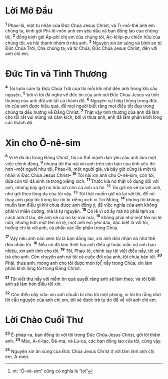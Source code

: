 # Lời Mở Ðầu

<sup><b>1</b></sup> Phao-lô, một tù nhân của Ðức Chúa Jesus Christ, và Ti-mô-thê anh em chúng ta, kính gởi Phi-lê-môn anh em yêu dấu và bạn đồng lao của chúng tôi, <sup><b>2</b></sup> đồng kính gởi Áp-phi chị em của chúng tôi, Ạc-khíp-pu chiến hữu của chúng tôi, và hội thánh nhóm ở nhà anh. <sup><b>3</b></sup> Nguyện xin ân sủng và bình an từ Ðức Chúa Trời, Cha chúng ta, và từ Chúa, Ðức Chúa Jesus Christ, đến với anh chị em.

# Ðức Tin và Tình Thương

<sup><b>4</b></sup> Tôi luôn cảm tạ Ðức Chúa Trời của tôi mỗi khi nhớ đến anh trong khi cầu nguyện, <sup><b>5</b></sup> bởi vì tôi đã nghe về đức tin của anh nơi Ðức Chúa Jesus và tình thương của anh đối với tất cả thánh đồ. <sup><b>6</b></sup> Nguyện sự hiệp thông trong đức tin của anh được hiệu quả, để mọi người biết rằng mọi điều tốt đẹp trong chúng ta đều hướng về Ðấng Christ. <sup><b>7</b></sup> Thật vậy tình thương của anh đã làm cho tôi rất vui mừng và cảm kích, bởi vì thưa anh, anh đã làm phấn khởi lòng các thánh đồ.

# Xin cho Ô-nê-sim

<sup><b>8</b></sup> Vì lẽ đó dù trong Ðấng Christ, tôi có thể mạnh dạn yêu cầu anh làm một việc chính đáng, <sup><b>9</b></sup> nhưng tôi thà nài xin anh trên căn bản của tình yêu thì hơn –một người như tôi, Phao-lô, một người già, và bây giờ cũng là một tù nhân vì Ðức Chúa Jesus Christ– <sup><b>10</b></sup> Tôi nài xin anh cho Ô-nê-sim, con tôi, đứa con tôi đã sinh ra trong xiềng xích. <sup><b>11</b></sup> Trước kia nó thật vô dụng đối với anh, nhưng bây giờ nó hữu ích cho cả anh và tôi. <sup><b>12</b></sup> Tôi gởi nó về lại với anh, như gởi theo lòng dạ của tôi vậy. <sup><b>13</b></sup> Tôi thật muốn giữ nó lại với tôi, để nó thay anh giúp tôi trong lúc tôi bị xiềng xích vì Tin Mừng, <sup><b>14</b></sup> nhưng tôi không muốn làm điều gì khi chưa được anh đồng ý, để việc nghĩa của anh không phải vì miễn cưỡng, mà là tự nguyện. <sup><b>15</b></sup> Có lẽ vì cớ ấy mà nó phải tạm xa cách anh ít lâu, để anh sẽ có nó lại mãi mãi, <sup><b>16</b></sup> không phải như một tên nô lệ nữa, nhưng hơn một tên nô lệ, một anh em yêu dấu, đặc biệt là với tôi, huống chi là với anh, cả phần xác lẫn phần trong Chúa.

<sup><b>17</b></sup> Vậy nếu anh còn xem tôi là bạn đồng lao, xin anh đón nhận nó như thể đón nhận tôi. <sup><b>18</b></sup> Nếu nó đã làm thiệt hại anh điều gì hoặc mắc nợ anh bao nhiêu, xin anh tính cho tôi. <sup><b>19</b></sup> Tôi, Phao-lô, chính tay tôi viết điều nầy, tôi sẽ trả cho anh. Còn chuyện anh nợ tôi cả cuộc đời của anh, tôi chưa bàn tới. <sup><b>20</b></sup> Phải, thưa anh, mong anh cho tôi được món lợi[^1-1bae1610-e83e-4dc0-9209-59f275d8fcd9] nầy trong Chúa; xin làm phấn khởi lòng tôi trong Ðấng Christ.

<sup><b>21</b></sup> Tôi viết thư nầy với niềm tin quả quyết rằng anh sẽ làm theo, và tôi biết anh sẽ làm hơn điều tôi xin.

<sup><b>22</b></sup> Còn điều nầy nữa: xin anh chuẩn bị cho tôi một phòng, vì tôi tin rằng nhờ lời cầu nguyện của anh chị em, tôi sẽ được trả tự do để về với anh chị em.

# Lời Chào Cuối Thư

<sup><b>23</b></sup> Ê-pháp-ra, bạn đồng tù với tôi trong Ðức Chúa Jesus Christ, gởi lời thăm anh. <sup><b>24</b></sup> Mác, A-ri-tạc, Ðê-ma, và Lu-ca, các bạn đồng lao của tôi, cũng vậy.

<sup><b>25</b></sup> Nguyện xin ân sủng của Ðức Chúa Jesus Christ ở với tâm linh anh chị em. A-men.

[^1-1bae1610-e83e-4dc0-9209-59f275d8fcd9]: nt: “Ô-nê-sim” cũng có nghĩa là “lợi”
